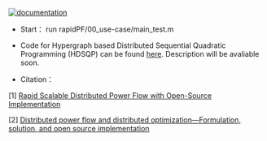 <!--[![Documentation Build](https://github.com/KIT-IAI/rapidPF/workflows/github-pages/badge.svg)](https://github.com/KIT-IAI/rapidPF/actions?query=workflow%3Agithub-pages)-->
[![documentation](https://img.shields.io/badge/docs-stable-blue)](https://xinliang-dai.github.io/rapidPF/)

- Start： run rapidPF/00_use-case/main_test.m

- Code for Hypergraph based Distributed Sequential Quadratic Programming (HDSQP) can be found [here](00_use-case/DSQP_HDQ_detail.m). Description will be avaliable soon.

- Citation：

[1] [Rapid Scalable Distributed Power Flow with Open-Source Implementation](https://arxiv.org/pdf/2203.16335.pdf)

[2] [Distributed power flow and distributed optimization—Formulation, solution, and open source implementation](https://reader.elsevier.com/reader/sd/pii/S2352467721000424?token=D5EECD6D02FA35FD7A0A24234FF2FF26B787C510868CF47682E303B0BBB8B7AEDC5FE2196AE0690C20B10A0E50FB8860&originRegion=eu-west-1&originCreation=20220926133903)
